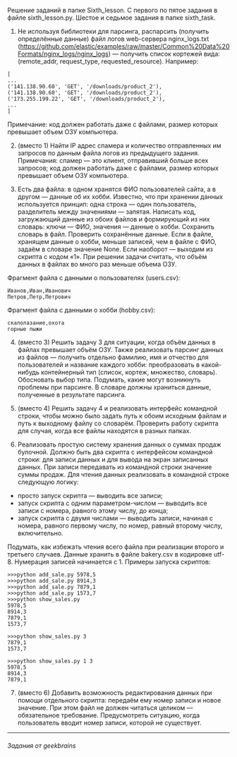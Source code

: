 Решение заданий в папке Sixth_lesson.
С первого по пятое задания в файле sixth_lesson.py. Шестое и седьмое задания в папке sixth_task.

1. Не используя библиотеки для парсинга, распарсить (получить определённые данные) файл логов web-сервера nginx_logs.txt
(https://github.com/elastic/examples/raw/master/Common%20Data%20Formats/nginx_logs/nginx_logs) — получить список кортежей вида: (remote_addr, request_type, requested_resource). Например:
```
[
...
('141.138.90.60', 'GET', '/downloads/product_2'),
('141.138.90.60', 'GET', '/downloads/product_2'),
('173.255.199.22', 'GET', '/downloads/product_2'),
...
]
```
Примечание: код должен работать даже с файлами, размер которых превышает объем ОЗУ компьютера.

2. (вместо 1) Найти IP адрес спамера и количество отправленных им запросов по данным файла логов из предыдущего задания. Примечания: спамер — это клиент, отправивший больше всех запросов; код должен работать даже с файлами, размер которых превышает объем ОЗУ компьютера.

3. Есть два файла: в одном хранятся ФИО пользователей сайта, а в другом — данные об их хобби. Известно, что при хранении данных используется принцип: одна строка — один пользователь, разделитель между значениями — запятая. Написать код, загружающий данные из обоих файлов и формирующий из них словарь: ключи — ФИО, значения — данные о хобби. Сохранить словарь в файл. Проверить сохранённые данные. Если в файле, хранящем данные о хобби, меньше записей, чем в файле с ФИО, задаём в словаре значение None. Если наоборот — выходим из скрипта с кодом «1». При решении задачи считать, что объём данных в файлах во много раз меньше объема ОЗУ.

Фрагмент файла с данными о пользователях (users.csv):
```
Иванов,Иван,Иванович
Петров,Петр,Петрович
```

Фрагмент файла с данными о хобби (hobby.csv):
```
скалолазание,охота
горные лыжи
```

4. (вместо 3) Решить задачу 3 для ситуации, когда объём данных в файлах превышает объём ОЗУ. Также реализовать парсинг данных из файлов — получить отдельно фамилию, имя и отчество для пользователей и название каждого хобби: преобразовать в какой-нибудь контейнерный тип (список, кортеж, множество, словарь). Обосновать выбор типа. Подумать, какие могут возникнуть проблемы при парсинге. В словаре должны храниться данные, полученные в результате парсинга.

5. (вместо 4) Решить задачу 4 и реализовать интерфейс командной строки, чтобы можно было задать путь к обоим исходным файлам и путь к выходному файлу со словарём. Проверить работу скрипта для случая, когда все файлы находятся в разных папках.

6. Реализовать простую систему хранения данных о суммах продаж булочной. Должно быть два скрипта с интерфейсом командной строки: для записи данных и для вывода на экран записанных данных. При записи передавать из командной строки значение суммы продаж. Для чтения данных реализовать в командной строке следующую логику:

* просто запуск скрипта — выводить все записи;
* запуск скрипта с одним параметром-числом — выводить все записи с номера, равного этому числу, до конца;
* запуск скрипта с двумя числами — выводить записи, начиная с номера, равного первому числу, по номер, равный второму числу, включительно.

Подумать, как избежать чтения всего файла при реализации второго и третьего случаев.
Данные хранить в файле bakery.csv в кодировке utf-8. Нумерация записей начинается с 1. Примеры запуска скриптов:
```
>>>python add_sale.py 5978,5
>>>python add_sale.py 8914,3
>>>python add_sale.py 7879,1
>>>python add_sale.py 1573,7
>>>python show_sales.py
5978,5
8914,3
7879,1
1573,7

>>>python show_sales.py 3
7879,1
1573,7

>>>python show_sales.py 1 3
5978,5
8914,3
7879,1
```

7. (вместо 6) Добавить возможность редактирования данных при помощи отдельного скрипта: передаём ему номер записи и новое значение. При этом файл не должен читаться целиком — обязательное требование. Предусмотреть ситуацию, когда пользователь вводит номер записи, которой не существует.

---
###### _Задания от geekbrains_
